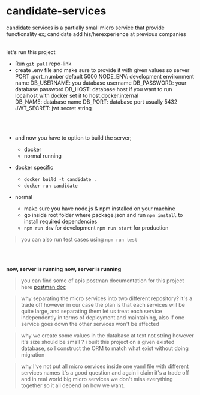 # candidate-services

candidate services is a partially small micro service that provide functionality ex; candidate add his/herexperience at previous companies
<br><br>

let's run this project

-   Run `git pull` repo-link
-   create .env file and make sure to provide it with given values so server
    PORT :port_number default 5000
    NODE_ENV: development environment name
    DB_USERNAME: you database username
    DB_PASSWORD: your database password
    DB_HOST: database host if you want to run localhost with docker set it to host.docker.internal  
    DB_NAME: database name
    DB_PORT: database port usually 5432
    JWT_SECRET: jwt secret string

<br><br>

-   and now you have to option to build the server;

    -   docker
    -   normal running

-   docker specific
    -   `docker build -t candidate . `
    -   `docker run candidate`
-   normal
    -   make sure you have node.js & npm installed on your machine
    -   go inside root folder where package.json and run `npm install` to install required dependencies
    -   `npm run dev` for development `npm run start` for production
> you can also run test cases using `npm run test` 


<br><br>

**now, server is running**
**now, server is running**

> you can find some of apis postman documentation for this project here [postman doc](https://documenter.getpostman.com/view/13580360/UzBsH4Ye)

> why separating the micro services into two different repository?
> it's a trade off however in our case the plan is that each services will be quite large, and separating them let us treat each service independently in terms of deployment and maintaining, also if one service goes down the other services won't be affected


> why we create some values in the database at text not string however it's size should be small ?
> i built this project on a given existed database, so I construct the ORM to match what exist without doing migration

> why I've not put all micro services inside one yaml file with different services names
> it's a good question and again i claim it's a trade off and in real world big micro services we don't miss everything together so it all depend on how we want. 
